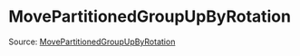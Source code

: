 # MovePartitionedGroupUpByRotation

Source: [MovePartitionedGroupUpByRotation](../../../csrc/device_lower/analysis/tma.cpp#L397)
